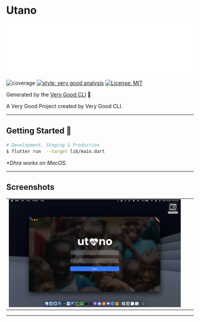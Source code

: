 # Utano

![logo.png](screenshots%2Flogo.png)


![coverage][coverage_badge]
[![style: very good analysis][very_good_analysis_badge]][very_good_analysis_link]
[![License: MIT][license_badge]][license_link]

Generated by the [Very Good CLI][very_good_cli_link] 🤖

A Very Good Project created by Very Good CLI.

---

## Getting Started 🚀

```sh
# Development, Staging & Production
$ flutter run  --target lib/main.dart
```

_\*Dhra works on MacOS._

---

## Screenshots

|                                                                                                     | | |
|:---------------------------------------------------------------------------------------------------:|:-------------------------:|:-------------------------:|
| ![Screenshot 2023-04-03 at 03.55.00.png](screenshots%2FScreenshot%202023-04-03%20at%2003.55.00.png) | ![]() | ![]() |

---

[coverage_badge]: coverage_badge.svg
[flutter_localizations_link]: https://api.flutter.dev/flutter/flutter_localizations/flutter_localizations-library.html
[internationalization_link]: https://flutter.dev/docs/development/accessibility-and-localization/internationalization
[license_badge]: https://img.shields.io/badge/license-MIT-blue.svg
[license_link]: https://opensource.org/licenses/MIT
[very_good_analysis_badge]: https://img.shields.io/badge/style-very_good_analysis-B22C89.svg
[very_good_analysis_link]: https://pub.dev/packages/very_good_analysis
[very_good_cli_link]: https://github.com/VeryGoodOpenSource/very_good_cli
